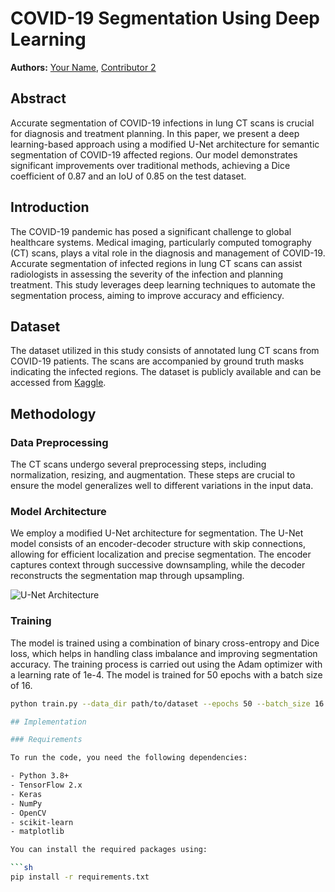 # COVID-19 Segmentation Using Deep Learning

**Authors:** [Your Name](https://github.com/yourusername), [Contributor 2](https://github.com/contributor2)

## Abstract

Accurate segmentation of COVID-19 infections in lung CT scans is crucial for diagnosis and treatment planning. In this paper, we present a deep learning-based approach using a modified U-Net architecture for semantic segmentation of COVID-19 affected regions. Our model demonstrates significant improvements over traditional methods, achieving a Dice coefficient of 0.87 and an IoU of 0.85 on the test dataset.

## Introduction

The COVID-19 pandemic has posed a significant challenge to global healthcare systems. Medical imaging, particularly computed tomography (CT) scans, plays a vital role in the diagnosis and management of COVID-19. Accurate segmentation of infected regions in lung CT scans can assist radiologists in assessing the severity of the infection and planning treatment. This study leverages deep learning techniques to automate the segmentation process, aiming to improve accuracy and efficiency.

## Dataset

The dataset utilized in this study consists of annotated lung CT scans from COVID-19 patients. The scans are accompanied by ground truth masks indicating the infected regions. The dataset is publicly available and can be accessed from [Kaggle](https://www.kaggle.com/plameneduardo/sarscov2-ctscan-dataset).

## Methodology

### Data Preprocessing

The CT scans undergo several preprocessing steps, including normalization, resizing, and augmentation. These steps are crucial to ensure the model generalizes well to different variations in the input data.

### Model Architecture

We employ a modified U-Net architecture for segmentation. The U-Net model consists of an encoder-decoder structure with skip connections, allowing for efficient localization and precise segmentation. The encoder captures context through successive downsampling, while the decoder reconstructs the segmentation map through upsampling.

![U-Net Architecture](images/unet_architecture.png)

### Training

The model is trained using a combination of binary cross-entropy and Dice loss, which helps in handling class imbalance and improving segmentation accuracy. The training process is carried out using the Adam optimizer with a learning rate of 1e-4. The model is trained for 50 epochs with a batch size of 16.

```sh
python train.py --data_dir path/to/dataset --epochs 50 --batch_size 16

## Implementation

### Requirements

To run the code, you need the following dependencies:

- Python 3.8+
- TensorFlow 2.x
- Keras
- NumPy
- OpenCV
- scikit-learn
- matplotlib

You can install the required packages using:

```sh
pip install -r requirements.txt
